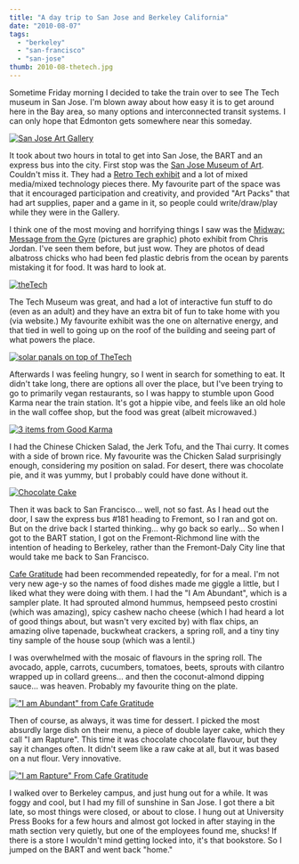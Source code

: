 ```yaml
---
title: "A day trip to San Jose and Berkeley California"
date: "2010-08-07"
tags:
  - "berkeley"
  - "san-francisco"
  - "san-jose"
thumb: 2010-08-thetech.jpg
---
```


Sometime Friday morning I decided to take the train over to see The Tech museum in San Jose. I'm blown away about how easy it is to get around here in the Bay area, so many options and interconnected transit systems. I can only hope that Edmonton gets somewhere near this someday.  

[![San Jose Art Gallery](images/4871674317_fcf394ee31.jpg)](http://www.flickr.com/photos/prairiev/4871674317/ "San Jose Art Gallery by MeShellG, on Flickr")


It took about two hours in total to get into San Jose, the BART and an express bus into the city. First stop was the [San Jose Museum of Art](http://www.sjmusart.org/). Couldn't miss it. They had a [Retro Tech exhibit](http://www.sjmusart.org/retro-tech) and a lot of mixed media/mixed technology pieces there. My favourite part of the space was that it encouraged participation and creativity, and provided "Art Packs" that had art supplies, paper and a game in it, so people could write/draw/play while they were in the Gallery.  

I think one of the most moving and horrifying things I saw was the [Midway: Message from the Gyre](http://www.chrisjordan.com/gallery/midway/#CF000313%2018x24) (pictures are graphic) photo exhibit from Chris Jordan. I've seen them before, but just wow. They are photos of dead albatross chicks who had been fed plastic debris from the ocean by parents mistaking it for food. It was hard to look at.  


[![theTech](images/4872282068_ff2bcc1e04.jpg)](http://www.flickr.com/photos/prairiev/4872282068/ "theTech by MeShellG, on Flickr")


The Tech Museum was great, and had a lot of interactive fun stuff to do (even as an adult) and they have an extra bit of fun to take home with you (via website.) My favourite exhibit was the one on alternative energy, and that tied in well to going up on the roof of the building and seeing part of what powers the place.  


[![solar panals on top of TheTech](images/4872282146_6a6082f08b.jpg)](http://www.flickr.com/photos/prairiev/4872282146/ "solar panals on top of TheTech by MeShellG, on Flickr")


Afterwards I was feeling hungry, so I went in search for something to eat. It didn't take long, there are options all over the place, but I've been trying to go to primarily vegan restaurants, so I was happy to stumble upon Good Karma near the train station. It's got a hippie vibe, and feels like an old hole in the wall coffee shop, but the food was great (albeit microwaved.)  


[![3 items from Good Karma](images/4872282294_eb42b4f75c.jpg)](http://www.flickr.com/photos/prairiev/4872282294/ "3 items from Good Karma by MeShellG, on Flickr")


I had the Chinese Chicken Salad, the Jerk Tofu, and the Thai curry. It comes with a side of brown rice. My favourite was the Chicken Salad surprisingly enough, considering my position on salad. For desert, there was chocolate pie, and it was yummy, but I probably could have done without it.  


[![Chocolate Cake](images/4871674785_313d69a941.jpg)](http://www.flickr.com/photos/prairiev/4871674785/ "Chocolate Cake by MeShellG, on Flickr")


Then it was back to San Francisco... well, not so fast. As I head out the door, I saw the express bus #181 heading to Fremont, so I ran and got on. But on the drive back I started thinking... why go back so early... So when I got to the BART station, I got on the Fremont-Richmond line with the intention of heading to Berkeley, rather than the Fremont-Daly City line that would take me back to San Francisco.  

[Cafe Gratitude](http://www.cafegratitude.com/) had been recommended repeatedly, for for a meal. I'm not very new age-y so the names of food dishes made me giggle a little, but I liked what they were doing with them. I had the "I Am Abundant", which is a sampler plate. It had sprouted almond hummus, hempseed pesto crostini (which was amazing), spicy cashew nacho cheese (which I had heard a lot of good things about, but wasn't very excited by) with flax chips, an amazing olive tapenade, buckwheat crackers, a spring roll, and a tiny tiny tiny sample of the house soup (which was a lentil.)  

I was overwhelmed with the mosaic of flavours in the spring roll. The avocado, apple, carrots, cucumbers, tomatoes, beets, sprouts with cilantro wrapped up in collard greens... and then the coconut-almond dipping sauce... was heaven. Probably my favourite thing on the plate.  


[![&quot;I am Abundant&quot; from Cafe Gratitude](images/4868700191_b970f3ed1f.jpg)](http://www.flickr.com/photos/prairiev/4868700191/ "&quot;I am Abundant&quot; from Cafe Gratitude by MeShellG, on Flickr")


Then of course, as always, it was time for dessert. I picked the most absurdly large dish on their menu, a piece of double layer cake, which they call "I am Rapture". This time it was chocolate chocolate flavour, but they say it changes often. It didn't seem like a raw cake at all, but it was based on a nut flour. Very innovative.  


[![&quot;I am Rapture&quot; From Cafe Gratitude](images/4868700255_917cc52dce.jpg)](http://www.flickr.com/photos/prairiev/4868700255/ "&quot;I am Rapture&quot; From Cafe Gratitude by MeShellG, on Flickr")


I walked over to Berkeley campus, and just hung out for a while. It was foggy and cool, but I had my fill of sunshine in San Jose. I got there a bit late, so most things were closed, or about to close. I hung out at University Press Books for a few hours and almost got locked in after staying in the math section very quietly, but one of the employees found me, shucks! If there is a store I wouldn't mind getting locked into, it's that bookstore. So I jumped on the BART and went back "home."
